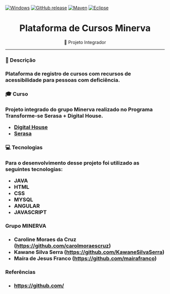 [![Windows](https://svgshare.com/i/ZhY.svg)](https://svgshare.com/i/ZhY.svg)
[![GitHub release](https://img.shields.io/github/release/Naereen/StrapDown.js.svg)](https://GitHub.com/Naereen/StrapDown.js/releases/)
[![Maven](https://badgen.net/badge/icon/maven?icon=maven&label)](https://https://maven.apache.org/)
[![Eclipse](https://badgen.net/badge/icon/eclipse?icon=eclipse&label)](https://https://eclipse.org/)


<h1 align="center"> Plataforma de Cursos Minerva </h1>
<p align="center">🚀 Projeto Integrador </p>

<hr>

<h3> 🔖 Descrição <h3>
Plataforma de registro de cursos com recursos de acessibilidade para pessoas com deficiência.

<h3> 🎓 Curso <h3>
Projeto integrado do grupo Minerva realizado no Programa Transforme-se Serasa + Digital House.

- [Digital House](https://www.digitalhouse.com/br/)
- [Serasa](https://www.serasa.com.br/)

<h3> 💻 Tecnologias <h3>
Para o desenvolvimento desse projeto foi utilizado as seguintes tecnologias:

- JAVA
- HTML
- CSS
- MYSQL
- ANGULAR
- JAVASCRIPT

<h3> Grupo MINERVA <h3>

- Caroline Moraes da Cruz (https://github.com/carolmoraescruz)
- Kawane Silva Serra (https://github.com/KawaneSilvaSerra)
- Maíra de Jesus Franco (https://github.com/mairafranco)

<h3> Referências <h3>

* https://github.com/
